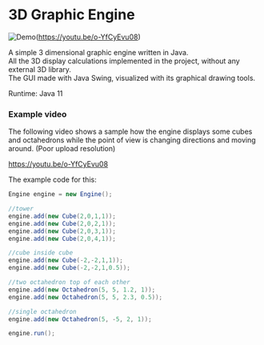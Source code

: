 # 3D Graphic Engine

![Demo](https://github.com/kkovati/3D_Graphic_Engine/blob/master/docs/3D_Graphic_Engine_sample_13_sec.gif)(https://youtu.be/o-YfCyEvu08)

A simple 3 dimensional graphic engine written in Java.  
All the 3D display calculations implemented in the project,
without any external 3D library.  
The GUI made with Java Swing, visualized with its graphical drawing tools.

Runtime: Java 11  

### Example video
The following video shows a sample how the engine displays some cubes and 
octahedrons while the point of view is changing directions 
and moving around. (Poor upload resolution)

https://youtu.be/o-YfCyEvu08

The example code for this:

```java
Engine engine = new Engine();

//tower
engine.add(new Cube(2,0,1,1));
engine.add(new Cube(2,0,2,1));
engine.add(new Cube(2,0,3,1));
engine.add(new Cube(2,0,4,1));

//cube inside cube
engine.add(new Cube(-2,-2,1,1));
engine.add(new Cube(-2,-2,1,0.5));

//two octahedron top of each other
engine.add(new Octahedron(5, 5, 1.2, 1));
engine.add(new Octahedron(5, 5, 2.3, 0.5));

//single octahedron
engine.add(new Octahedron(5, -5, 2, 1));

engine.run();
```


